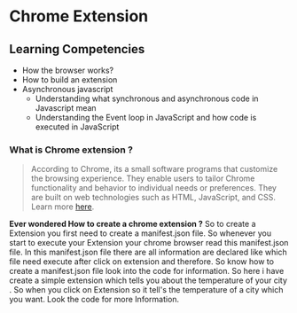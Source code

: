 # Chrome Extension

## Learning Competencies

- How the browser works?
- How to build an extension
- Asynchronous javascript
  - Understanding what synchronous and asynchronous code in Javascript mean
  - Understanding the Event loop in JavaScript and how code is executed in JavaScript

### What is Chrome extension ?

> According to Chrome, its a small software programs that customize the browsing experience. They enable users to tailor Chrome functionality and behavior to individual needs or preferences. They are built on web technologies such as HTML, JavaScript, and CSS. Learn more [here](https://developer.chrome.com/extensions).

**Ever wondered How to create a chrome extension ?** So to create a Extension you first need to create a manifest.json file. So whenever you start to execute your Extension your chrome browser read this manifest.json file. In this manifest.json file there are all information are declared like which file need execute after click on extension and therefore. So know how to create a manifest.json file look into the code for information. So here i have create a simple extension which tells you about the temperature of your city . So when you click on Extension so it tell's the temperature of a city which you want. Look the code for more Information.
